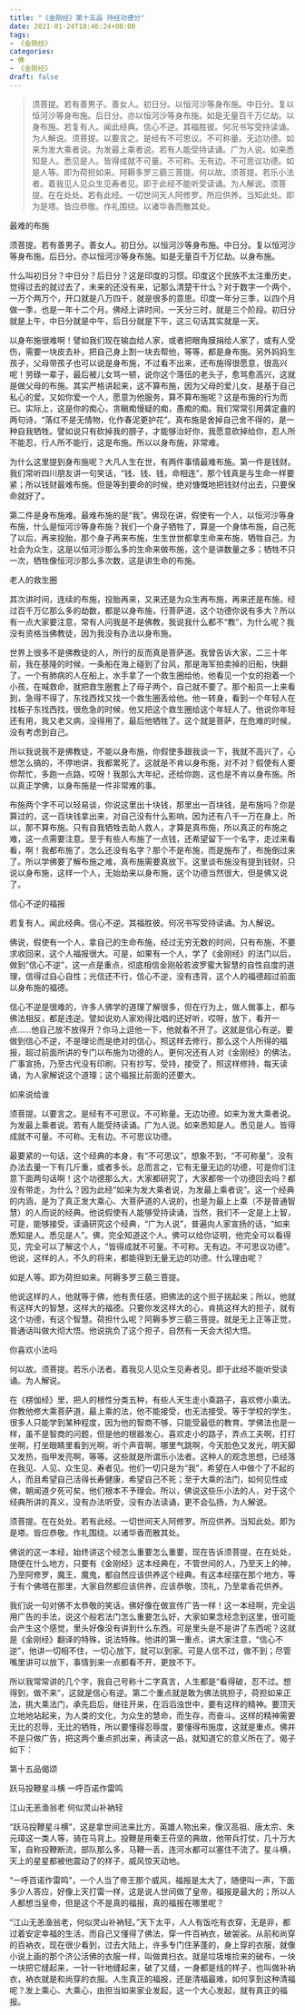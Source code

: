 ```yaml
---
title: "《金刚经》第十五品 持经功德分"
date: 2021-01-24T18:46:24+08:00
tags: 
- 《金刚经》
categories: 
- 佛
- 《金刚经》
draft: false
---
```


> 须菩提。若有善男子。善女人。初日分。以恒河沙等身布施。中日分。复以恒河沙等身布施。后日分。亦以恒河沙等身布施。如是无量百千万亿劫。以身布施。若复有人。闻此经典。信心不逆。其福胜彼。何况书写受持读诵。为人解说。须菩提。以要言之。是经有不可思议。不可称量。无边功德。如来为发大乘者说。为发最上乘者说。若有人能受持读诵。广为人说。如来悉知是人。悉见是人。皆得成就不可量。不可称。无有边。不可思议功德。如是人等。即为荷担如来。阿耨多罗三藐三菩提。何以故。须菩提。若乐小法者。着我见人见众生见寿者见。即于此经不能听受读诵。为人解说。须菩提。在在处处。若有此经。一切世间天人阿修罗。所应供养。当知此处。即为是塔。皆应恭敬。作礼围绕。以诸华香而散其处。

最难的布施

须菩提。若有善男子。善女人。初日分。以恒河沙等身布施。中日分。复以恒河沙等身布施。后日分。亦以恒河沙等身布施。如是无量百千万亿劫。以身布施。

什么叫初日分？中日分？后日分？这是印度的习惯。印度这个民族不太注重历史，觉得过去的就过去了，未来的还没有来，记那么清楚干什么？对于数字一个两个，一万个两万个，开口就是八万四千，就是很多的意思。印度一年分三季，以四个月做一季，也是一年十二个月。佛经上讲时间，一天分三时，就是三个阶段。初日分就是上午，中日分就是中午，后日分就是下午，这三句话其实就是一天。

以身布施很难啊！譬如我们现在输血给人家，或者把眼角膜捐给人家了，或有人受伤，需要一块皮去补，把自己身上割一块去帮他，等等，都是身布施。另外妈妈生孩子，父母带孩子也可以说是身布施，不过看不出来，还布施得很愿意，很高兴呢！劳碌一辈子，最后被儿女骂一顿，说你这个落伍的老头子，愈骂愈高兴，这就是做父母的布施。其实严格讲起来，这不算布施，因为父母的爱儿女，是基于自己私心的爱。又如你爱一个人，愿意为他服务，算不算布施呢？这是布施的行为而已。实际上，这是你的痴心，贪瞋痴慢疑的痴，愚痴的痴。我们常常引用龚定盦的两句诗，“落红不是无情物，化作春泥更护花”。真布施是舍掉自己舍不得的，是一种自我牺牲。譬如说只有砍掉我的膀子，才能够治好你，我愿意砍掉给你，忍人所不能忍，行人所不能行，这是布施。所以以身布施，非常难。

为什么这里提到身布施呢？大凡人生在世，有两件事情最难布施。第一件是钱财。我们常听四川朋友讲一句笑话，“钱、钱、钱，命相连”，那个钱真是与生命一样要紧；所以钱财最难布施。但是等到要命的时候，绝对慷慨地把钱财付出去，只要保命就好了。

第二件是身布施难。最难布施的是“我”。佛现在讲，假使有一个人，以恒河沙等身布施，什么是恒河沙等身布施？我们一个身子牺牲了，算是一个身体布施，自己死了以后，再来投胎，那个身子再来布施，生生世世都拿生命来布施，牺牲自己，为社会为众生，这是以恒河沙那么多的生命来做布施，这个是讲数量之多；牺牲不只一次，牺牲像恒河沙那么多次数，这是讲生命的布施。

老人的救生圈

其次讲时间，连续的布施，投胎再来，又来还是为众生再布施，再来还是布施，经过百千万亿那么多的劫数，都是以身布施，行菩萨道，这个功德你说有多大？所以有一点大家要注意，常有人问我是不是佛教，我说我什么都不“教”，为什么呢？我没有资格当佛教徒，因为我没有办法以身布施。

世界上很多不是佛教徒的人，所行的反而真是菩萨道。我曾告诉大家，二三十年前，我在基隆的时候，一条船在海上碰到了台风，那是海军拍卖掉的旧船，快翻了。一个有肺病的人在船上，水手拿了一个救生圈给他，他看见一个女的抱着一个小孩，在喊救命，就把救生圈套上了母子两个，自己就不要了。那个船员一上来看到，急得不得了，东找西找又找一个救生圈丢给他。他一转身，看到一个年轻人在找板子东找西找，很危急的时候，他又把这个救生圈给这个年轻人了。他说你年轻还有用，我又老又病，没得用了，最后他牺牲了。这个就是菩萨，在危难的时候，没有考虑到自己。

所以我说我不是佛教徒，不能以身布施，你假使多跟我谈一下，我就不高兴了，心想怎么搞的，不停地讲，我都累死了。这就是不肯以身布施，对不对？假使有人要你帮忙，多跑一点路，哎呀！我那么大年纪，还给你跑，这也是不肯以身布施。所以真正学佛，以身布施是一件非常难的事。

布施两个字不可以轻易谈，你说这里出十块钱，那里出一百块钱，是布施吗？你是算过的，这一百块钱拿出来，对自己没有什么影响，因为还有八千一万在身上，所以，那不算布施。只有自我牺牲去助人救人，才算是真布施，所以真正的布施之难，这一点需要注意。至于有些人布施了一点钱，还希望留下一个名字，走过来看看，啊！我都布施了，怎么还没有名字？那个不是布施，而是施布了，布施倒过来了。所以学佛要了解布施之难，真布施需要真放下。这里谈布施没有提到钱财，只说以身布施，这样一个人，无始劫来以身布施，这个功德当然很大，但是佛又说了。

信心不逆的福报

若复有人。闻此经典。信心不逆。其福胜彼。何况书写受持读诵。为人解说。

佛说，假使有一个人，拿自己的生命布施，经过无穷无数的时间，只有布施，不要求收回来，这个人福报很大。可是，如果有一个人，学了《金刚经》的法门以后，做到“信心不逆”，这一点是重点，彻底相信金刚般若波罗蜜大智慧的自性自度的道理，信得过自心自性；光信还不行，信心不逆，没有违背，这个人的福德超过前面以身布施的福德。

信心不逆是很难的，许多人佛学的道理了解很多，但在行为上，做人做事上，都与佛法相反，都是违逆。譬如说劝人家劝得比唱的还好听，哎呀，放下，看开一点……他自己放不放得开？你马上逗他一下，他就看不开了。这就是信心有逆。要做到信心不逆，不是理论而是绝对的信心，照这样去修行，那么这个人所得的福报，超过前面所讲的专门以布施为功德的人。更何况还有人对《金刚经》的佛法，广事宣扬，乃至古代没有印刷，只有抄写，受持，接受了，照这样修持，每天读诵，为人家解说这个道理；这个福报比前面的还要大。

如来说给谁

须菩提。以要言之。是经有不可思议。不可称量。无边功德。如来为发大乘者说。为发最上乘者说。若有人能受持读诵。广为人说。如来悉知是人。悉见是人。皆得成就不可量。不可称。无有边。不可思议功德。

最要紧的一句话，这个经典的本身，有“不可思议”，想象不到，“不可称量”，没有办法去量一下有几斤重，或者多长。总而言之，它有无量无边的功德，可是你们注意下面两句话啊！这个功德那么大，大家都研究了，大家都带一个功德回去吗？都没有带走，为什么？因为此经“如来为发大乘者说，为发最上乘者说”。这一个经典的内涵，是为了真正发大乘心、大菩萨道的人说的，也是为最上上乘（不是普通智慧）的人而说的经典。他说假使有人能够受持读诵，当然，我们不一定是上上智，可是，能够接受，读诵研究这个经典，“广为人说”，普遍向人家宣扬的话，“如来悉知是人。悉见是人”。佛，完全知道这个人。佛可以给你证明，他完全可以看得见，完全可以了解这个人，“皆得成就不可量。不可称。无有边。不可思议功德”。他说，这样的人，不久的将来，都能得到无量无边的功德。什么理由呢？

如是人等。即为荷担如来。阿耨多罗三藐三菩提。

他说这样的人，他就等于佛，他有责任感，把佛法的这个担子挑起来；所以，他就有这样大的智慧，这样大的福德。只要你发这样大的心，肯挑这样大的担子，就有这个功德，有这个智慧。荷担什么呢？阿耨多罗三藐三菩提。就是无上正等正觉，普通话叫做大彻大悟。他说挑负了这个担子，自然有一天会大彻大悟。

你喜欢小法吗

何以故。须菩提。若乐小法者。着我见人见众生见寿者见。即于此经不能听受读诵。为人解说。

在《楞伽经》里，把人的根性分类五种，有些人天生走小乘路子，喜欢修小乘法。你教他修大乘菩萨道，最上乘的法，他不能接受，也无法接受。等于学校的学生，很多人只能学到某种程度，因为他的智商不够，只能受最低的教育。学佛法也是一样，虽不是智商的问题，但是他的根器发心，喜欢走小的路子，弄点工夫啊，打打坐啊，打坐眼睛里看到光啊，听个声音啊，哪里气跳啊，今天脸色又发光，明天脚又发热，指甲发亮啊，等等。这些就是所谓乐小法者。这种人的观念思想，已经落在我见、人见、众生见、寿者见。他们一切只是为“我”，希望在人中做个了不起的人，而且希望自己活得长寿健康，希望自己不死；至于大乘的法门，如何见性成佛，朝闻道夕死可矣，他们根本不予理会。所以，佛说这些乐小法的人，对于这个经典所讲的真义，没有办法听受，没有办法读诵，更不会弘扬，为人解说。

须菩提。在在处处。若有此经。一切世间天人阿修罗。所应供养。当知此处。即为是塔。皆应恭敬。作礼围绕。以诸华香而散其处。

佛说的这一本经，始终讲这个经怎么重要怎么重要，现在告诉须菩提，在在处处，随便在什么地方，只要有《金刚经》这本经典在，不管世间的人，乃至天上的神，乃至阿修罗，魔王，魔鬼，都自然应该供养这个经典。有这本经摆在那个地方，等于有个佛塔在那里，大家自然都应该供养，应该恭敬，顶礼，乃至拿香花供养。

我们说一句对佛不太恭敬的笑话，佛好像在做宣传广告一样！这一本经啊，完全运用广告的手法，说这个般若法门怎么重要怎么好，大家如果念经念到这里，很可能会产生这个感觉，里头好像没有讲到什么东西。可是里头是不是讲了东西呢？这就是《金刚经》翻译的特殊，说法特殊。他讲的第一重点，讲大家注意，“信心不逆”，他讲一切相不住，一切心放下，就可以到家。可是人信不过，做不到；尽管嘴里讲可以放下，事情到来一点都看不开，更放不下。

所以我常常讲的几个字，我自己号称十二字真言，人生都是“看得破，忍不过。想得到，做不来”，这就是信心有逆。第二个重点就是敢为佛法挑担子，荷担如来正法，挑大乘法门，承先启后，继往开来，在滔滔浊世中，要有这样的精神。要顶天立地地站起来，为人类的文化，为众生的慧命，而生存，而奋斗。这样的精神需要无比的忍辱，无比的牺牲，所以要懂得忍辱度，要懂得布施度，这就是重点。佛并不是只做广告，把这两个重点抓出来，再读这一品，就知道它的意义所在了。偈子如下：

第十五品偈颂

跃马投鞭星斗横 一呼百诺作雷鸣

江山无恙渔翁老 何似灵山补衲轻

“跃马投鞭星斗横”，这是拿世间法来比方，英雄人物出来，像汉高祖、唐太宗、朱元璋这一类人等，骑在马背上。投鞭是用秦王苻坚的典故，他带兵打仗，几十万大军，自称投鞭断流，部队那么多，马鞭一丢，连河水都可以塞住不流了。星斗横，天上的星星都被他震动了的样子，威风惊天动地。

“一呼百诺作雷鸣”，一个人当了帝王那个威风，福报是太大了，随便叫一声，下面多少人答应，好像上天打雷一样，这是说人世间做了皇帝，福报是最大的；所以人人都想当皇帝，但是这个不是真的福报，真的福报在哪里呢？

“江山无恙渔翁老，何似灵山补衲轻。”天下太平，人人有饭吃有衣穿，无是非，都过着安定幸福的生活，而自己又懂得了佛法，穿一件百衲衣，破袈裟。从前和尚穿的百衲衣，现在很少看到，过去大陆上，许多专门住茅蓬的，身上穿的衣服，就像小说上画的那个济公活佛的衣服一样，叫做粪扫衣。就是垃圾堆捡来的破布，一块一块把它缝起来，一针一针地缝起来，破了又缝，一身都是线的样子，也叫做补衲衣，衲衣就是和尚穿的衣服。人生真正的福报，还是清福最难，如何享到这种清福呢？发上乘心、大乘心，由担当如来家业发起，这一个大心发起，就有真正的福报。